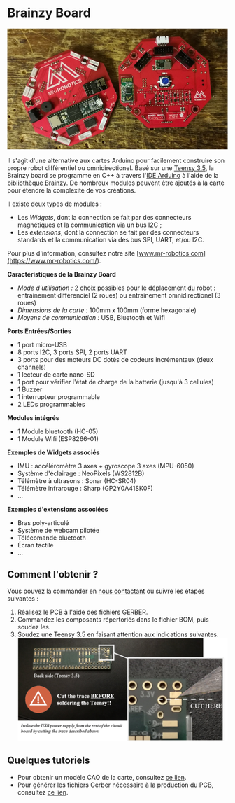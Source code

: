 # Brainzy Board

![Brainzy Board](Brainzy.jpg)

Il s'agit d'une alternative aux cartes Arduino pour facilement construire son propre robot différentiel ou omnidirectionel. Basé sur une [Teensy 3.5](https://www.pjrc.com/store/teensy35.html), la Brainzy board se programme en C++ à travers l'[IDE Arduino](https://www.arduino.cc/en/Main/Software) à l'aide de la [bibliothèque Brainzy](https://github.com/WhoIsMrRobotics/brainzy-library). De nombreux modules peuvent être ajoutés à la carte pour étendre la complexité de vos créations.

Il existe deux types de modules :
* Les *Widgets*, dont la connection se fait par des connecteurs magnétiques et la communication via un bus I2C ;
* Les *extensions*, dont la connection se fait par des connecteurs standards et la communication via des bus SPI, UART, et/ou I2C.

Pour plus d'information, consultez notre site [www.mr-robotics.com](https://www.mr-robotics.com/).

**Caractéristiques de la Brainzy Board**

* *Mode d'utilisation :* 2 choix possibles pour le déplacement du robot : entrainement différenciel (2 roues) ou entrainement omnidirectionel (3 roues)
* *Dimensions de la carte :* 100mm x 100mm (forme hexagonale)
* *Moyens de communication :* USB, Bluetooth et Wifi

**Ports Entrées/Sorties**

* 1 port micro-USB
* 8 ports I2C, 3 ports SPI, 2 ports UART
* 3 ports pour des moteurs DC dotés de codeurs incrémentaux (deux channels)
* 1 lecteur de carte nano-SD
* 1 port pour vérifier l'état de charge de la batterie (jusqu'à 3 cellules)
* 1 Buzzer
* 1 interrupteur programmable
* 2 LEDs programmables

**Modules intégrés**

* 1 Module bluetooth (HC-05)
* 1 Module Wifi (ESP8266-01)

**Exemples de Widgets associés**

* IMU : accéléromètre 3 axes + gyroscope 3 axes (MPU-6050)
* Système d'éclairage : NeoPixels (WS2812B)
* Télémètre à ultrasons : Sonar (HC-SR04)
* Télémètre infrarouge : Sharp (GP2Y0A41SK0F)
* ...

**Exemples d'extensions associées**

* Bras poly-articulé
* Système de webcam pilotée
* Télécomande bluetooth
* Écran tactile
* ...

## Comment l'obtenir ?

Vous pouvez la commander en [nous contactant](mailto:bonjour@mr-robotics.com) ou suivre les étapes suivantes :
1. Réalisez le PCB à l'aide des fichiers GERBER.
2. Commandez les composants répertoriés dans le fichier BOM, puis soudez les.
3. Soudez une Teensy 3.5 en faisant attention aux indications suivantes.
![Warning cut VUSB trace](warning.png)

## Quelques tutoriels

* Pour obtenir un modèle CAO de la carte, consultez [ce lien](https://www.youtube.com/watch?v=ekHAkWB-WTM).
* Pour générer les fichiers Gerber nécessaire à la production du PCB, consultez [ce lien](https://learn.sparkfun.com/tutorials/designing-pcbs-advanced-smd/gerber-generation).
